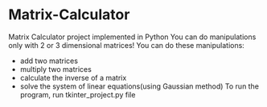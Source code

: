  # Matrix-Calculator
Matrix Calculator project implemented in Python
You can do manipulations only with 2 or 3 dimensional matrices!
You can do these manipulations:
- add two matrices
- multiply two matrices
- calculate the inverse of a matrix
- solve the system of linear equations(using Gaussian method)
To run the program, run tkinter_project.py file


